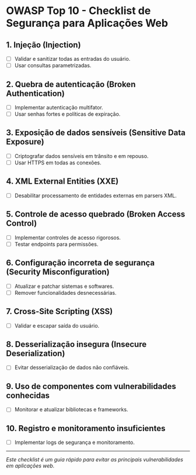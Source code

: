 # OWASP Top 10 - Checklist de Segurança para Aplicações Web

## 1. Injeção (Injection)

- [ ] Validar e sanitizar todas as entradas do usuário.
- [ ] Usar consultas parametrizadas.

## 2. Quebra de autenticação (Broken Authentication)

- [ ] Implementar autenticação multifator.
- [ ] Usar senhas fortes e políticas de expiração.

## 3. Exposição de dados sensíveis (Sensitive Data Exposure)

- [ ] Criptografar dados sensíveis em trânsito e em repouso.
- [ ] Usar HTTPS em todas as conexões.

## 4. XML External Entities (XXE)

- [ ] Desabilitar processamento de entidades externas em parsers XML.

## 5. Controle de acesso quebrado (Broken Access Control)

- [ ] Implementar controles de acesso rigorosos.
- [ ] Testar endpoints para permissões.

## 6. Configuração incorreta de segurança (Security Misconfiguration)

- [ ] Atualizar e patchar sistemas e softwares.
- [ ] Remover funcionalidades desnecessárias.

## 7. Cross-Site Scripting (XSS)

- [ ] Validar e escapar saída do usuário.

## 8. Desserialização insegura (Insecure Deserialization)

- [ ] Evitar desserialização de dados não confiáveis.

## 9. Uso de componentes com vulnerabilidades conhecidas

- [ ] Monitorar e atualizar bibliotecas e frameworks.

## 10. Registro e monitoramento insuficientes

- [ ] Implementar logs de segurança e monitoramento.

---

_Este checklist é um guia rápido para evitar as principais vulnerabilidades em aplicações web._
